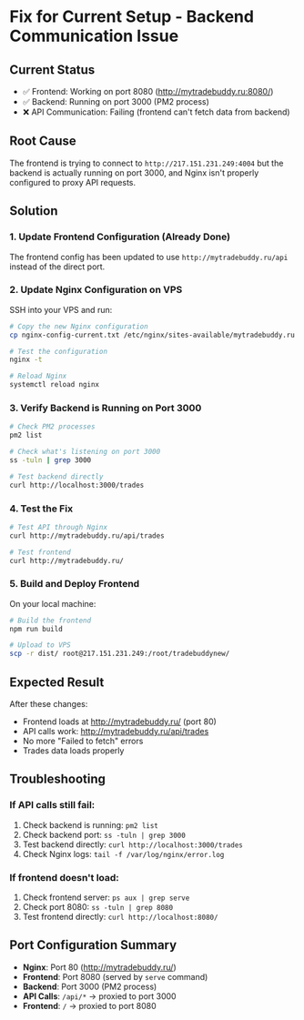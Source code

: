 # Fix for Current Setup - Backend Communication Issue

## Current Status
- ✅ Frontend: Working on port 8080 (http://mytradebuddy.ru:8080/)
- ✅ Backend: Running on port 3000 (PM2 process)
- ❌ API Communication: Failing (frontend can't fetch data from backend)

## Root Cause
The frontend is trying to connect to `http://217.151.231.249:4004` but the backend is actually running on port 3000, and Nginx isn't properly configured to proxy API requests.

## Solution

### 1. Update Frontend Configuration (Already Done)
The frontend config has been updated to use `http://mytradebuddy.ru/api` instead of the direct port.

### 2. Update Nginx Configuration on VPS

SSH into your VPS and run:

```bash
# Copy the new Nginx configuration
cp nginx-config-current.txt /etc/nginx/sites-available/mytradebuddy.ru

# Test the configuration
nginx -t

# Reload Nginx
systemctl reload nginx
```

### 3. Verify Backend is Running on Port 3000

```bash
# Check PM2 processes
pm2 list

# Check what's listening on port 3000
ss -tuln | grep 3000

# Test backend directly
curl http://localhost:3000/trades
```

### 4. Test the Fix

```bash
# Test API through Nginx
curl http://mytradebuddy.ru/api/trades

# Test frontend
curl http://mytradebuddy.ru/
```

### 5. Build and Deploy Frontend

On your local machine:
```bash
# Build the frontend
npm run build

# Upload to VPS
scp -r dist/ root@217.151.231.249:/root/tradebuddynew/
```

## Expected Result
After these changes:
- Frontend loads at http://mytradebuddy.ru/ (port 80)
- API calls work: http://mytradebuddy.ru/api/trades
- No more "Failed to fetch" errors
- Trades data loads properly

## Troubleshooting

### If API calls still fail:
1. Check backend is running: `pm2 list`
2. Check backend port: `ss -tuln | grep 3000`
3. Test backend directly: `curl http://localhost:3000/trades`
4. Check Nginx logs: `tail -f /var/log/nginx/error.log`

### If frontend doesn't load:
1. Check frontend server: `ps aux | grep serve`
2. Check port 8080: `ss -tuln | grep 8080`
3. Test frontend directly: `curl http://localhost:8080/`

## Port Configuration Summary
- **Nginx**: Port 80 (http://mytradebuddy.ru/)
- **Frontend**: Port 8080 (served by `serve` command)
- **Backend**: Port 3000 (PM2 process)
- **API Calls**: `/api/*` → proxied to port 3000
- **Frontend**: `/` → proxied to port 8080 